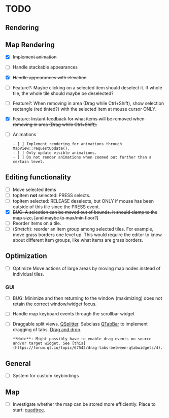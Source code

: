 # TODO

## Rendering

## Map Rendering

- [x] ~~Implement animation~~
- [ ] Handle stackable appearances
- [x] ~~Handle appearances with elevation~~
- [ ] Feature?: Maybe clicking on a selected item should deselect it. If whole tile, the whole tile should maybe be deselected?
- [ ] Feature?: When removing in area (Drag while Ctrl+Shift), show selection rectangle (red tinted?) with the selected item at mouse cursor ONLY.
- [x] ~~Feature: Instant feedback for what items will be removed when removing in area (Drag while Ctrl+Shift).~~
- [ ] Animations

      - [ ] Implement rendering for animations through MapView::requestUpdate().
      - [ ] Only update visible animations.
      - [ ] Do not render animations when zoomed out further than a certain level.

## Editing functionality

- [ ] Move selected items
- [ ] topItem **not** selected: PRESS selects.
- [ ] topItem selected: RELEASE deselects, but ONLY if mouse has been outside of this tile since the PRESS event.
- [x] ~~BUG: A selection can be moved out of bounds. It should clamp to the map size, [and maybe to max/min floor?]~~
- [ ] Reorder items on a tile.
- [ ] (_Stretch_): reorder an item group among selected tiles. For example, move grass borders one level up.
      This would require the editor to know about different item groups, like what items are grass borders.

## Optimization

- [ ] Optimize Move actions of large areas by moving map nodes instead of individual tiles.

### GUI

- [ ]
  BUG: Minimize and then returning to the window (maximizing) does not retain
  the correct window/widget focus.
- [ ] Handle map keyboard events through the scrollbar widget
- [ ] Draggable split views. [QSplitter](https://doc.qt.io/qt-5/qsplitter.html#details).
      Subclass [QTabBar](https://doc.qt.io/qt-5/qtabbar.html) to implement dragging of tabs. [Drag and drop](https://doc.qt.io/qt-5/dnd.html).

      **Note**: Might possibly have to enable drag events on source and/or target widget. See [this](https://forum.qt.io/topic/67542/drag-tabs-between-qtabwidgets/4).

## General

- [ ] System for custom keybindings

## Map

- [ ] Investigate whether the map can be stored more efficiently. Place to start: [quadtree](https://en.wikipedia.org/wiki/Quadtree).

